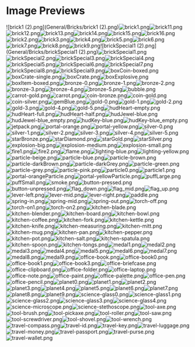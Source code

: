 # Image Previews

![brick1 (2).png](General/Bricks/brick1 (2).png)![brick1.png](General/Bricks/brick1.png)![brick11.png](General/Bricks/brick11.png)![brick12.png](General/Bricks/brick12.png)![brick13.png](General/Bricks/brick13.png)![brick14.png](General/Bricks/brick14.png)![brick15.png](General/Bricks/brick15.png)![brick16.png](General/Bricks/brick16.png)![brick2.png](General/Bricks/brick2.png)![brick3.png](General/Bricks/brick3.png)![brick4.png](General/Bricks/brick4.png)![brick5.png](General/Bricks/brick5.png)![brick6.png](General/Bricks/brick6.png)![brick7.png](General/Bricks/brick7.png)![brick8.png](General/Bricks/brick8.png)![brick9.png](General/Bricks/brick9.png)![brickSpecial1 (2).png](General/Bricks/brickSpecial1 (2).png)![brickSpecial1.png](General/Bricks/brickSpecial1.png)![brickSpecial2.png](General/Bricks/brickSpecial2.png)![brickSpecial3.png](General/Bricks/brickSpecial3.png)![brickSpecial4.png](General/Bricks/brickSpecial4.png)![brickSpecial5.png](General/Bricks/brickSpecial5.png)![brickSpecial6.png](General/Bricks/brickSpecial6.png)![brickSpecial7.png](General/Bricks/brickSpecial7.png)![brickSpecial8.png](General/Bricks/brickSpecial8.png)![brickSpecial9.png](General/Bricks/brickSpecial9.png)![boxCoin-boxed.png](General/Collectibles/boxCoin-boxed.png)![boxCrate-single.png](General/Collectibles/boxCrate-single.png)![boxCrate.png](General/Collectibles/boxCrate.png)![boxExplosive.png](General/Collectibles/boxExplosive.png)![boxItem-boxed.png](General/Collectibles/boxItem-boxed.png)![bronze-0.png](General/Collectibles/bronze-0.png)![bronze-1.png](General/Collectibles/bronze-1.png)![bronze-2.png](General/Collectibles/bronze-2.png)![bronze-3.png](General/Collectibles/bronze-3.png)![bronze-4.png](General/Collectibles/bronze-4.png)![bronze-5.png](General/Collectibles/bronze-5.png)![bubble.png](General/Collectibles/bubble.png)![carrot-gold.png](General/Collectibles/carrot-gold.png)![carrot.png](General/Collectibles/carrot.png)![coin-bronze.png](General/Collectibles/coin-bronze.png)![coin-gold.png](General/Collectibles/coin-gold.png)![coin-silver.png](General/Collectibles/coin-silver.png)![gemBlue.png](General/Collectibles/gemBlue.png)![gold-0.png](General/Collectibles/gold-0.png)![gold-1.png](General/Collectibles/gold-1.png)![gold-2.png](General/Collectibles/gold-2.png)![gold-3.png](General/Collectibles/gold-3.png)![gold-4.png](General/Collectibles/gold-4.png)![gold-5.png](General/Collectibles/gold-5.png)![hudHeart-empty.png](General/Collectibles/hudHeart-empty.png)![hudHeart-full.png](General/Collectibles/hudHeart-full.png)![hudHeart-half.png](General/Collectibles/hudHeart-half.png)![hudJewel-blue.png](General/Collectibles/hudJewel-blue.png)![hudJewel-blue_empty.png](General/Collectibles/hudJewel-blue_empty.png)![hudKey-blue.png](General/Collectibles/hudKey-blue.png)![hudKey-blue_empty.png](General/Collectibles/hudKey-blue_empty.png)![jetpack.png](General/Collectibles/jetpack.png)![portal-orange.png](General/Collectibles/portal-orange.png)![portal-yellow.png](General/Collectibles/portal-yellow.png)![silver-0.png](General/Collectibles/silver-0.png)![silver-1.png](General/Collectibles/silver-1.png)![silver-2.png](General/Collectibles/silver-2.png)![silver-3.png](General/Collectibles/silver-3.png)![silver-4.png](General/Collectibles/silver-4.png)![silver-5.png](General/Collectibles/silver-5.png)![starBronze.png](General/Collectibles/starBronze.png)![starDiamond.png](General/Collectibles/starDiamond.png)![starGold.png](General/Collectibles/starGold.png)![starSilver.png](General/Collectibles/starSilver.png)![explosion-big.png](General/Effects/explosion-big.png)![explosion-medium.png](General/Effects/explosion-medium.png)![explosion-small.png](General/Effects/explosion-small.png)![fire1.png](General/Effects/fire1.png)![fire2.png](General/Effects/fire2.png)![flame.png](General/Effects/flame.png)![lighting-blue.png](General/Effects/lighting-blue.png)![lighting-yellow.png](General/Effects/lighting-yellow.png)![particle-beige.png](General/Effects/particle-beige.png)![particle-blue.png](General/Effects/particle-blue.png)![particle-brown.png](General/Effects/particle-brown.png)![particle-darkBrown.png](General/Effects/particle-darkBrown.png)![particle-darkGrey.png](General/Effects/particle-darkGrey.png)![particle-green.png](General/Effects/particle-green.png)![particle-grey.png](General/Effects/particle-grey.png)![particle-pink.png](General/Effects/particle-pink.png)![particle0.png](General/Effects/particle0.png)![particle1.png](General/Effects/particle1.png)![portal-orangeParticle.png](General/Effects/portal-orangeParticle.png)![portal-yellowParticle.png](General/Effects/portal-yellowParticle.png)![puffLarge.png](General/Effects/puffLarge.png)![puffSmall.png](General/Effects/puffSmall.png)![smoke.png](General/Effects/smoke.png)![button-pressed.png](General/Interactibles/button-pressed.png)![button-unpressed.png](General/Interactibles/button-unpressed.png)![flag_down.png](General/Interactibles/flag_down.png)![flag_mid.png](General/Interactibles/flag_mid.png)![flag_up.png](General/Interactibles/flag_up.png)![lever-left.png](General/Interactibles/lever-left.png)![lever-mid.png](General/Interactibles/lever-mid.png)![lever-right.png](General/Interactibles/lever-right.png)![paddle.png](General/Interactibles/paddle.png)![spring-in.png](General/Interactibles/spring-in.png)![spring-mid.png](General/Interactibles/spring-mid.png)![spring-out.png](General/Interactibles/spring-out.png)![torch-off.png](General/Interactibles/torch-off.png)![torch-on1.png](General/Interactibles/torch-on1.png)![torch-on2.png](General/Interactibles/torch-on2.png)![kitchen-blade.png](General/Kitchen/kitchen-blade.png)![kitchen-blender.png](General/Kitchen/kitchen-blender.png)![kitchen-board.png](General/Kitchen/kitchen-board.png)![kitchen-bowl.png](General/Kitchen/kitchen-bowl.png)![kitchen-coffee.png](General/Kitchen/kitchen-coffee.png)![kitchen-fork.png](General/Kitchen/kitchen-fork.png)![kitchen-kettle.png](General/Kitchen/kitchen-kettle.png)![kitchen-knife.png](General/Kitchen/kitchen-knife.png)![kitchen-measuring.png](General/Kitchen/kitchen-measuring.png)![kitchen-mitt.png](General/Kitchen/kitchen-mitt.png)![kitchen-mug.png](General/Kitchen/kitchen-mug.png)![kitchen-pan.png](General/Kitchen/kitchen-pan.png)![kitchen-pepper.png](General/Kitchen/kitchen-pepper.png)![kitchen-pot.png](General/Kitchen/kitchen-pot.png)![kitchen-salt.png](General/Kitchen/kitchen-salt.png)![kitchen-spatula.png](General/Kitchen/kitchen-spatula.png)![kitchen-spoon.png](General/Kitchen/kitchen-spoon.png)![kitchen-tongs.png](General/Kitchen/kitchen-tongs.png)![medal1.png](General/Medals/medal1.png)![medal2.png](General/Medals/medal2.png)![medal3.png](General/Medals/medal3.png)![medal4.png](General/Medals/medal4.png)![medal5.png](General/Medals/medal5.png)![medal6.png](General/Medals/medal6.png)![medal7.png](General/Medals/medal7.png)![medal8.png](General/Medals/medal8.png)![medal9.png](General/Medals/medal9.png)![office-book.png](General/Office/office-book.png)![office-book0.png](General/Office/office-book0.png)![office-book1.png](General/Office/office-book1.png)![office-book3.png](General/Office/office-book3.png)![office-briefcase.png](General/Office/office-briefcase.png)![office-clipboard.png](General/Office/office-clipboard.png)![office-folder.png](General/Office/office-folder.png)![office-laptop.png](General/Office/office-laptop.png)![office-note.png](General/Office/office-note.png)![office-paint.png](General/Office/office-paint.png)![office-palette.png](General/Office/office-palette.png)![office-pen.png](General/Office/office-pen.png)![office-pencil.png](General/Office/office-pencil.png)![planet0.png](General/Planets/planet0.png)![planet1.png](General/Planets/planet1.png)![planet2.png](General/Planets/planet2.png)![planet3.png](General/Planets/planet3.png)![planet4.png](General/Planets/planet4.png)![planet5.png](General/Planets/planet5.png)![planet6.png](General/Planets/planet6.png)![planet7.png](General/Planets/planet7.png)![planet8.png](General/Planets/planet8.png)![planet9.png](General/Planets/planet9.png)![science-glass0.png](General/Science/science-glass0.png)![science-glass1.png](General/Science/science-glass1.png)![science-glass2.png](General/Science/science-glass2.png)![science-glass3.png](General/Science/science-glass3.png)![science-glass4.png](General/Science/science-glass4.png)![science-microscope.png](General/Science/science-microscope.png)![science-stethoscope.png](General/Science/science-stethoscope.png)![tool-axe.png](General/Tools/tool-axe.png)![tool-brush.png](General/Tools/tool-brush.png)![tool-pickaxe.png](General/Tools/tool-pickaxe.png)![tool-roller.png](General/Tools/tool-roller.png)![tool-saw.png](General/Tools/tool-saw.png)![tool-screwdriver.png](General/Tools/tool-screwdriver.png)![tool-shovel.png](General/Tools/tool-shovel.png)![tool-wrench.png](General/Tools/tool-wrench.png)![travel-compass.png](General/Travel/travel-compass.png)![travel-id.png](General/Travel/travel-id.png)![travel-key.png](General/Travel/travel-key.png)![travel-luggage.png](General/Travel/travel-luggage.png)![travel-money.png](General/Travel/travel-money.png)![travel-passport.png](General/Travel/travel-passport.png)![travel-purse.png](General/Travel/travel-purse.png)![travel-wallet.png](General/Travel/travel-wallet.png)
